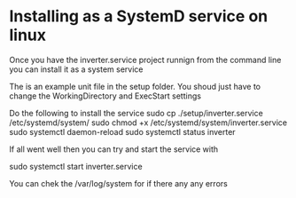 # Installing as a SystemD service on linux

Once you have the inverter.service project runnign from the command line you can install it as a system service

The is an example unit file in the setup folder. You shoud just have to change the WorkingDirectory and ExecStart settings

Do the following to install the service
sudo cp ./setup/inverter.service /etc/systemd/system/
sudo chmod +x /etc/systemd/system/inverter.service
sudo systemctl daemon-reload
sudo systemctl status inverter

If all went well then you can try and start the service with

sudo systemctl start inverter.service

You can chek the /var/log/system for if there any any errors
